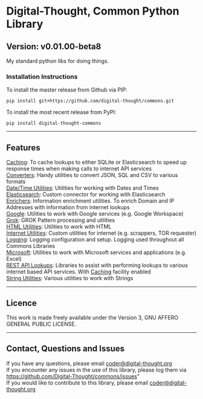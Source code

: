 # Digital-Thought, Common Python Library
## Version: v0.01.00-beta8

My standard python libs for doing things.


### Installation Instructions

To install the master release from Github via PIP:<br>
```shell script
pip install git+https://github.com/digital-thought/commons.git
```
To install the most recent release from PyPI:<br>
```shell script
pip install digital-thought-commons
```
***
## Features
[Caching](https://github.com/Digital-Thought/commons/blob/v0.01.00-beta8/digital_thought_commons/cache/README.md): To cache lookups to either SQLite or Elasticsearch to speed up response times when making calls to internet API services<br>
[Converters](https://github.com/Digital-Thought/commons/blob/v0.01.00-beta8/digital_thought_commons/converters/README.md): Handy utilities to convert JSON, SQL and CSV to various formats<br>
[Date/Time Utilities](https://github.com/Digital-Thought/commons/blob/v0.01.00-beta8/digital_thought_commons/date_utils/README.md): Utilities for working with Dates and Times<br>
[Elasticsearch](https://github.com/Digital-Thought/commons/blob/v0.01.00-beta8/digital_thought_commons/elasticsearch/README.md): Custom connector for working with Elasticsearch<br>
[Enrichers](https://github.com/Digital-Thought/commons/blob/v0.01.00-beta8/digital_thought_commons/enrichers/README.md): Information enrichment utilities.  To enrich Domain and IP Addresses with information from internet lookups<br>
[Google](https://github.com/Digital-Thought/commons/blob/v0.01.00-beta8/digital_thought_commons/google/README.md): Utilities to work with Google services (e.g. Google Workspace)<br>
[Grok](https://github.com/Digital-Thought/commons/blob/v0.01.00-beta8/digital_thought_commons/grok/README.md): GROK Pattern processing and utilities<br>
[HTML Utilities](https://github.com/Digital-Thought/commons/blob/v0.01.00-beta8/digital_thought_commons/html_utils/README.md): Utilities to work with HTML<br>
[Internet Utilities](https://github.com/Digital-Thought/commons/blob/v0.01.00-beta8/digital_thought_commons/internet/README.md): Custom utilities for internet (e.g. scrappers, TOR requester)<br>
[Logging](https://github.com/Digital-Thought/commons/blob/v0.01.00-beta8/digital_thought_commons/logging/README.md): Logging configuration and setup.  Logging used throughout all Commons Libraries<br>
[Microsoft](https://github.com/Digital-Thought/commons/blob/v0.01.00-beta8/digital_thought_commons/microsoft/README.md): Utilities to work with Microsoft services and applications (e.g. Excel)<br>
[REST API Lookups](https://github.com/Digital-Thought/commons/blob/v0.01.00-beta8/digital_thought_commons/restful_lookups/README.md): Libraries to assist with performing lookups to various internet based API services.  With [Caching](digital_thought_commons/cache/README.md) facility enabled<br>
[String Utilities](https://github.com/Digital-Thought/commons/blob/v0.01.00-beta8/digital_thought_commons/string_utils/README.md): Various utilities to work with Strings

***
## Licence
This work is made freely available under the Version 3, GNU AFFERO GENERAL PUBLIC LICENSE.

***
## Contact, Questions and Issues
If you have any questions, please email [coder@digital-thought.org](mailto:coder@digital-thought.org?subject=[Question:digital-thought-commons])<br>
If you encounter any issues in the use of this library, please log them via https://github.com/Digital-Thought/commons/issues" <br>
If you would like to contribute to this library, please email [coder@digital-thought.org](mailto:coder@digital-thought.org?subject=[Question:digital-thought-commons])